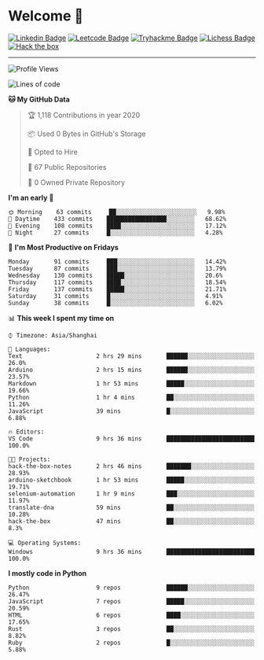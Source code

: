 # Welcome 👋

[![Linkedin Badge](https://img.shields.io/badge/-PedroTorres-blue?style=flat-square&logo=Linkedin&logoColor=white&link=https://www.linkedin.com/in/PedroTorres/)](https://www.linkedin.com/in/pedro-torres-cruz/)
[![Leetcode Badge](https://img.shields.io/badge/profile-leetcode-green)](https://leetcode.com/corfucinas/)
[![Tryhackme Badge](https://img.shields.io/badge/profile-tryhackme-blue)](https://tryhackme.com/p/Corfucinas/)
[![Lichess Badge](https://img.shields.io/badge/challenge_me-lichess-yellow)](https://lichess.org/@/Corfucinas)
[![Hack the box](https://img.shields.io/badge/hack_the_box-profile-red)](https://www.hackthebox.eu/profile/375826)

---

<!--START_SECTION:waka-->
![Profile Views](http://img.shields.io/badge/Profile%20Views-68-blue)

![Lines of code](https://img.shields.io/badge/From%20Hello%20World%20I've%20written-10.7%20million%20Lines%20of%20code-blue)

**🐱 My GitHub Data** 

> 🏆 1,118 Contributions in year 2020
 > 
> 📦 Used 0 Bytes in GitHub's Storage 
 > 
> 💼 Opted to Hire
 > 
> 📜 67 Public Repositories 
 > 
> 🔑 0 Owned Private Repository 
 > 
**I'm an early 🐤** 

```text
🌞 Morning    63 commits     ██░░░░░░░░░░░░░░░░░░░░░░░   9.98% 
🌆 Daytime    433 commits    █████████████████░░░░░░░░   68.62% 
🌃 Evening    108 commits    ████░░░░░░░░░░░░░░░░░░░░░   17.12% 
🌙 Night      27 commits     █░░░░░░░░░░░░░░░░░░░░░░░░   4.28%

```
📅 **I'm Most Productive on Fridays** 

```text
Monday       91 commits     ███░░░░░░░░░░░░░░░░░░░░░░   14.42% 
Tuesday      87 commits     ███░░░░░░░░░░░░░░░░░░░░░░   13.79% 
Wednesday    130 commits    █████░░░░░░░░░░░░░░░░░░░░   20.6% 
Thursday     117 commits    ████░░░░░░░░░░░░░░░░░░░░░   18.54% 
Friday       137 commits    █████░░░░░░░░░░░░░░░░░░░░   21.71% 
Saturday     31 commits     █░░░░░░░░░░░░░░░░░░░░░░░░   4.91% 
Sunday       38 commits     █░░░░░░░░░░░░░░░░░░░░░░░░   6.02%

```


📊 **This week I spent my time on** 

```text
⌚︎ Timezone: Asia/Shanghai

💬 Languages: 
Text                     2 hrs 29 mins       ██████░░░░░░░░░░░░░░░░░░░   26.0% 
Arduino                  2 hrs 15 mins       ██████░░░░░░░░░░░░░░░░░░░   23.57% 
Markdown                 1 hr 53 mins        █████░░░░░░░░░░░░░░░░░░░░   19.66% 
Python                   1 hr 4 mins         ██░░░░░░░░░░░░░░░░░░░░░░░   11.26% 
JavaScript               39 mins             █░░░░░░░░░░░░░░░░░░░░░░░░   6.88%

🔥 Editors: 
VS Code                  9 hrs 36 mins       █████████████████████████   100.0%

🐱‍💻 Projects: 
hack-the-box-notes       2 hrs 46 mins       ███████░░░░░░░░░░░░░░░░░░   28.93% 
arduino-sketchbook       1 hr 53 mins        █████░░░░░░░░░░░░░░░░░░░░   19.71% 
selenium-automation      1 hr 9 mins         ███░░░░░░░░░░░░░░░░░░░░░░   11.97% 
translate-dna            59 mins             ██░░░░░░░░░░░░░░░░░░░░░░░   10.28% 
hack-the-box             47 mins             ██░░░░░░░░░░░░░░░░░░░░░░░   8.3%

💻 Operating Systems: 
Windows                  9 hrs 36 mins       █████████████████████████   100.0%

```

**I mostly code in Python** 

```text
Python                   9 repos             ██████░░░░░░░░░░░░░░░░░░░   26.47% 
JavaScript               7 repos             █████░░░░░░░░░░░░░░░░░░░░   20.59% 
HTML                     6 repos             ████░░░░░░░░░░░░░░░░░░░░░   17.65% 
Rust                     3 repos             ██░░░░░░░░░░░░░░░░░░░░░░░   8.82% 
Ruby                     2 repos             █░░░░░░░░░░░░░░░░░░░░░░░░   5.88%

```



<!--END_SECTION:waka-->

